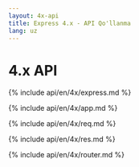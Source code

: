 ```yaml
---
layout: 4x-api
title: Express 4.x - API Qo'llanma
lang: uz
---
```

<div id="api-doc" markdown="1">

  <h1>4.x API</h1>

  <a id='express' class='h2'></a>
  {% include api/en/4x/express.md %}

  <a id='application' class='h2'></a>
  {% include api/en/4x/app.md %}

  <a id='request' class='h2'></a>
  {% include api/en/4x/req.md %}

  <a id='response' class='h2'></a>
  {% include api/en/4x/res.md %}

  <a id='router' class='h2'></a>
  {% include api/en/4x/router.md %}

</div>
